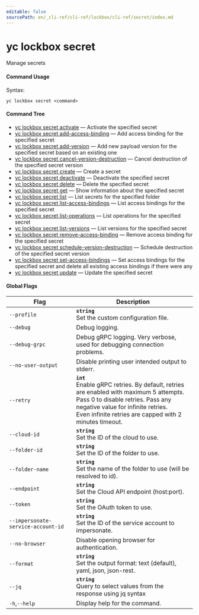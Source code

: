 ```yaml
---
editable: false
sourcePath: en/_cli-ref/cli-ref/lockbox/cli-ref/secret/index.md
---
```


# yc lockbox secret

Manage secrets

#### Command Usage

Syntax: 

`yc lockbox secret <command>`

#### Command Tree

- [yc lockbox secret activate](activate.md) — Activate the specified secret
- [yc lockbox secret add-access-binding](add-access-binding.md) — Add access binding for the specified secret
- [yc lockbox secret add-version](add-version.md) — Add new payload version for the specified secret based on an existing one
- [yc lockbox secret cancel-version-destruction](cancel-version-destruction.md) — Cancel destruction of the specified secret version
- [yc lockbox secret create](create.md) — Create a secret
- [yc lockbox secret deactivate](deactivate.md) — Deactivate the specified secret
- [yc lockbox secret delete](delete.md) — Delete the specified secret
- [yc lockbox secret get](get.md) — Show information about the specified secret
- [yc lockbox secret list](list.md) — List secrets for the specified folder
- [yc lockbox secret list-access-bindings](list-access-bindings.md) — List access bindings for the specified secret
- [yc lockbox secret list-operations](list-operations.md) — List operations for the specified secret
- [yc lockbox secret list-versions](list-versions.md) — List versions for the specified secret
- [yc lockbox secret remove-access-binding](remove-access-binding.md) — Remove access binding for the specified secret
- [yc lockbox secret schedule-version-destruction](schedule-version-destruction.md) — Schedule destruction of the specified secret version
- [yc lockbox secret set-access-bindings](set-access-bindings.md) — Set access bindings for the specified secret and delete all existing access bindings if there were any
- [yc lockbox secret update](update.md) — Update the specified secret

#### Global Flags

| Flag | Description |
|----|----|
|`--profile`|<b>`string`</b><br/>Set the custom configuration file.|
|`--debug`|Debug logging.|
|`--debug-grpc`|Debug gRPC logging. Very verbose, used for debugging connection problems.|
|`--no-user-output`|Disable printing user intended output to stderr.|
|`--retry`|<b>`int`</b><br/>Enable gRPC retries. By default, retries are enabled with maximum 5 attempts.<br/>Pass 0 to disable retries. Pass any negative value for infinite retries.<br/>Even infinite retries are capped with 2 minutes timeout.|
|`--cloud-id`|<b>`string`</b><br/>Set the ID of the cloud to use.|
|`--folder-id`|<b>`string`</b><br/>Set the ID of the folder to use.|
|`--folder-name`|<b>`string`</b><br/>Set the name of the folder to use (will be resolved to id).|
|`--endpoint`|<b>`string`</b><br/>Set the Cloud API endpoint (host:port).|
|`--token`|<b>`string`</b><br/>Set the OAuth token to use.|
|`--impersonate-service-account-id`|<b>`string`</b><br/>Set the ID of the service account to impersonate.|
|`--no-browser`|Disable opening browser for authentication.|
|`--format`|<b>`string`</b><br/>Set the output format: text (default), yaml, json, json-rest.|
|`--jq`|<b>`string`</b><br/>Query to select values from the response using jq syntax|
|`-h`,`--help`|Display help for the command.|
